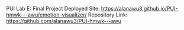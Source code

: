 PUI Lab E: Final Project
Deployed Site: https://alanawu3.github.io/PUI-hmwk---awu/emotion-visualizer/
Repository Link: https://github.com/alanawu3/PUI-hmwk---awu
